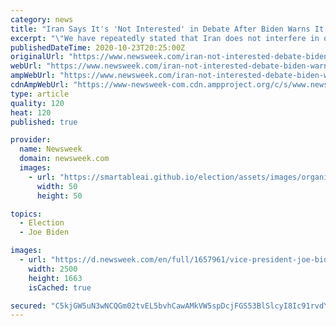 ```yaml
---
category: news
title: "Iran Says It's 'Not Interested' in Debate After Biden Warns It 'Will Pay A Price'"
excerpt: "\"We have repeatedly stated that Iran does not interfere in other countries' elections,\" Iranian mission to the United Nations spokesperson Alireza Miryousefi told Newsweek."
publishedDateTime: 2020-10-23T20:25:00Z
originalUrl: "https://www.newsweek.com/iran-not-interested-debate-biden-warns-pay-price-1541791"
webUrl: "https://www.newsweek.com/iran-not-interested-debate-biden-warns-pay-price-1541791"
ampWebUrl: "https://www.newsweek.com/iran-not-interested-debate-biden-warns-pay-price-1541791?amp=1"
cdnAmpWebUrl: "https://www-newsweek-com.cdn.ampproject.org/c/s/www.newsweek.com/iran-not-interested-debate-biden-warns-pay-price-1541791?amp=1"
type: article
quality: 120
heat: 120
published: true

provider:
  name: Newsweek
  domain: newsweek.com
  images:
    - url: "https://smartableai.github.io/election/assets/images/organizations/newsweek.com-50x50.jpg"
      width: 50
      height: 50

topics:
  - Election
  - Joe Biden

images:
  - url: "https://d.newsweek.com/en/full/1657961/vice-president-joe-biden-debate-trump.jpg"
    width: 2500
    height: 1663
    isCached: true

secured: "C5kjGW5uN3wNCQGm02tvEL5bvhCawAMkVW5spDcjFGS53BlSlcyI8Ic91rvdYYnMN5I9sHJqoK4D2UgxtwliVs6XlKCPEGqlZzVuM2FUEo4UzvLN27ST1bB3EoYQDDGWDm0rMrJXKpWRMBeTXXac+P+/a15SjIBQFxvBglx8+1taJd8IHsa17LFTSaN5+M9vBE8Frv5RfkfYYoTZQ4n81nXe1uUONn5D/vItZpA0ltHUhZXtcA813/B5lBtntlEWYMbsbD6dF9OU+kyhAXXLT+LSokoTPmUv1AmaPRdF6y9ERurtAxFs3VPR2b74BgGRO+FsJDjTujuNhPTW4JoV2xuUAwXd/TWzFrbW3Q53FDU=;HNNsww8N3SxizSDs+6H78g=="
---
```


